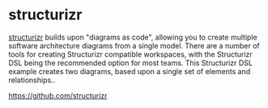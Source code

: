 # structurizr

[structurizr](https://structurizr.com) builds upon "diagrams as code", allowing you to create multiple 
software architecture diagrams from a single model. There are a number of tools for creating Structurizr 
compatible workspaces, with the Structurizr DSL being the recommended option for most teams. This Structurizr 
DSL example creates two diagrams, based upon a single set of elements and relationships..

https://github.com/structurizr